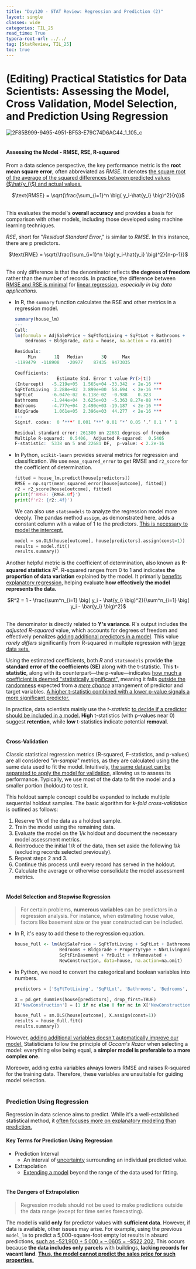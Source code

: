 ```yaml
---
title: "Day120 - STAT Review: Regression and Prediction (2)"
layout: single
classes: wide
categories: TIL_25
read_time: True
typora-root-url: ../../
tag: [StatReview, TIL_25]
toc: true 
---
```


# (Editing) Practical Statistics for Data Scientists: Assessing the Model, Cross Validation, Model Selection, and Prediction Using Regression

![2F85B999-9495-4951-BF53-E79C74D6AC44_1_105_c](../../images/2025-02-13-TIL25_Day120/2F85B999-9495-4951-BF53-E79C74D6AC44_1_105_c.jpeg) <br><br>

#### Assessing the Model - RMSE, RSE, R-squared

From a data science perspective, the key performance metric is the **root mean square error**, often abbreviated as *RMSE*. It denotes <u>the square root of the average of the squared differences between predicted values ($\hat{y_i}$) and actual values.</u> 

<center>
  $\text{RMSE} = \sqrt{\frac{\sum_{i=1}^n \big( y_i-\hat{y_i} \big)^2}{n}}$ <br><Br>
</center>

This evaluates the model's **overall accuracy** and provides a basis for comparison with other models, including those developed using machine learning techniques. 



*RSE*, short for "*Residual Standard Error*," is similar to *RMSE*. In this instance, there are p predictors.

<center>
  $\text{RME} = \sqrt{\frac{\sum_{i=1}^n \big( y_i-\hat{y_i} \big)^2}{n-p-1}}$ <br><br>
</center>



The only difference is that the denominator reflects **the degrees of freedom** rather than the number of records. In practice, the difference between <u>RMSE and RSE is minimal</u> for <u>linear regression</u>, *especially in big data applications.* 

- In R, the `summary` function calculates the RSE and other metrics in a regression model. 

  ```R
  summary(house_lm)
  ---
  Call:
  lm(formula = AdjSalePrice ~ SqFtTotLiving + SqFtLot + Bathrooms +
      Bedrooms + BldgGrade, data = house, na.action = na.omit)
  
  Residuals:
       Min       1Q   Median       3Q      Max
  -1199479  -118908   -20977    87435  9473035
  
  Coefficients:
                  Estimate Std. Error t value Pr(>|t|)
  (Intercept)   -5.219e+05  1.565e+04 -33.342  < 2e-16 ***
  SqFtTotLiving  2.288e+02  3.899e+00  58.694  < 2e-16 ***
  SqFtLot       -6.047e-02  6.118e-02  -0.988    0.323
  Bathrooms     -1.944e+04  3.625e+03  -5.363 8.27e-08 ***
  Bedrooms      -4.777e+04  2.490e+03 -19.187  < 2e-16 ***
  BldgGrade      1.061e+05  2.396e+03  44.277  < 2e-16 ***
  ---
  Signif. codes:  0 ‘***’ 0.001 ‘**’ 0.01 ‘*’ 0.05 ‘.’ 0.1 ‘ ’ 1
  
  Residual standard error: 261300 on 22681 degrees of freedom
  Multiple R-squared:  0.5406,	Adjusted R-squared:  0.5405
  F-statistic:  5338 on 5 and 22681 DF,  p-value: < 2.2e-16
  ```

- In Python, `scikit-learn` provides several metrics for regression and classification. We use `mean_squared_error` to get RMSE and `r2_score` for the coefficient of determination. 

  ```python
  fitted = house_lm.predict(house[predictors])
  RMSE = np.sqrt(mean_squared_error(house[outcome], fitted))
  r2 = r2_score(house[outcome], fitted)
  print(f'RMSE: {RMSE.0f}')
  print(f'r2: {r2:.4f}')
  ```

  We can also use `statsmodels` to analyze the regression model more deeply. The pandas method `assign`, as demonstrated here, adds a constant column with a value of 1 to the predictors. <u>This is necessary to model the intercept.</u>

  ```python
  model = sm.OLS(house[outcome], house[predictors].assign(const=1))
  results = model.fit()
  results.summary()
  ```





Another helpful metric is the coefficient of determination, also known as **R-squared statistics** $R^2$. R-squared ranges from 0 to 1 and indicates **the proportion of data variation** explained by the model. It primarily <u>benefits explanatory regression,</u> helping evaluate **how effectively the model represents the data.** 

<center>
  $R^2 = 1 - \frac{\sum^n_{i=1} \big( y_i - \hat{y_i} \big)^2}{\sum^n_{i=1} \big( y_i - \bar{y_i} \big)^2}$ <Br><br>
</center>



The denominator is directly related to **Y's variance**. R's output includes the *adjusted R-squared* value, which accounts for degrees of freedom and effectively penalizes <u>adding additional predictors in a model</u>. This value *rarely differs* significantly from R-squared in multiple regression with <u>large data sets.</u> 



Using the estimated coefficients, both *R* and `statsmodels` provide **the standard error of the coefficients (SE)** along with the t-statistic. This **t-statistic**, along with its counterpart—the p-value—indicates <u>how much a coefficient is deemed "statistically significant",</u> meaning it falls <u>outside the randomness</u> expected from a *<u>mere chance</u>* arrangement of predictor and target variables. <u>A higher t-statistic combined with a lower p-value signals a more significant predictor.</u>

In practice, data scientists mainly use the *t-statistic* <u>to decide if a predictor should be included in a model.</u> **High** t-statistics (with p-values near 0) suggest **retention**, while **low** t-statistics indicate potential **removal**. <Br><Br>

#### Cross-Validation

Classic statistical regression metrics (R-squared, F-statistics, and p-values) are all considered "*in-sample*" metrics, as they are calculated using the same data used to fit the model. Intuitively, <u>the same dataset can be separated to apply the model for validation</u>, allowing us to assess its performance. Typically, we use most of the data to fit the model and a smaller portion (holdout) to test it.

This holdout sample concept could be expanded to include multiple sequential holdout samples. The basic algorithm for *k-fold cross-validation* is outlined as follows:

1. Reserve $1/k$ of the data as a holdout sample.
2. Train the model using the remaining data.
3. Evaluate the model on the $1/k$ holdout and document the necessary model assessment metrics.
4. Reintroduce the initial $1/k$ of the data, then set aside the following $1/k$ (excluding records selected previously).
5. Repeat steps 2 and 3.
6. Continue this process until every record has served in the holdout.
7. Calculate the average or otherwise consolidate the model assessment metrics. <br><br>



#### Model Selection and Stepwise Regression

> For certain problems, **numerous variables** can be predictors in a regression analysis. For instance, when estimating house value, factors like basement size or the year constructed can be included.

- In R, it's easy to add these to the regression equation.

  ```R
  house_full <- lm(AdjSalePrice ~ SqFtTotLiving + SqFtLot + Bathrooms +
                   Bedrooms + BldgGrade + PropertyType + NbrLivingUnits +
                   SqFtFinBasement + YrBuilt + YrRenovated +
                   NewConstruction, data=house, na.action=na.omit)
  ```

- In Python, we need to convert the categorical and boolean variables into numbers. 

  ```python
  predictors = ['SqFtTotLiving', 'SqFtLot', 'Bathrooms', 'Bedrooms', 'BldgGrade','PropertyType', 'NbrLivingUnits', 'SqFtFinBasement', 'YrBuilt','YrRenovated', 'NewConstruction']
  
  X = pd.get_dummies(house[predictors], drop_first=TRUE)
  X['NewConstruction'] = [1 if nc else 0 for nc in X['NewConstruction']]
  
  house_full = sm.OLS(house[outcome], X.assign(const=1))
  results = house_full.fit()
  results.summary()
  ```



However, <u>adding additional variables doesn't automatically improve our model.</u> Statisticians follow the principle of *Occam's Razor* when selecting a model: everything else being equal, a **simpler model is preferable to a more complex one.** 

Moreover, adding extra variables always lowers RMSE and raises R-squared for the training data. Therefore, these variables are unsuitable for guiding model selection. <br><Br>



### Prediction Using Regression

Regression in data science aims to predict. While it's a well-established statistical method, it <u>often focuses more on explanatory modeling than prediction.</u>

#### Key Terms for Prediction Using Regression

- Prediction Interval
  - An interval of <u>uncertainty</u> surrounding an individual predicted value.
- Extrapolation
  - <u>Extending a model</u> beyond the range of the data used for fitting. <br><br>



#### The Dangers of Extrapolation

> Regression models should not be used to make predictions outside the data range (except for time series forecasting).

The model is valid **only** for predictor values with **sufficient data**. However, if data is available, other issues may arise. For example, using the previous `model_lm` to predict a 5,000-square-foot empty lot results in absurd predictions, <u>such as –521,900 + 5,000 × –.0605 = –$522,202.</u> This occurs because **the data includes only parcels** with buildings, **lacking records for vacant land**. **<u>Thus, the model cannot predict the sales price for such properties.</u>**<br><Br>



